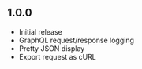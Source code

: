 ## 1.0.0

- Initial release
- GraphQL request/response logging
- Pretty JSON display
- Export request as cURL